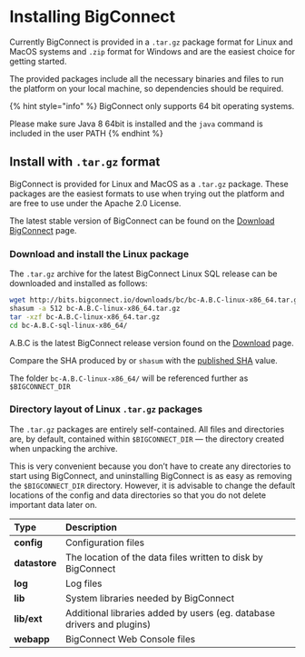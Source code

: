# Installing BigConnect

Currently BigConnect is provided in a `.tar.gz` package format for Linux and MacOS systems and `.zip` format for Windows and are the easiest choice for getting started.

The provided packages include all the necessary binaries and files to run the platform on your local machine, so dependencies should be required.

{% hint style="info" %}
BigConnect only supports 64 bit operating systems.

Please make sure Java 8 64bit is installed and the `java` command is included in the user PATH
{% endhint %}

## Install with `.tar.gz` format

BigConnect is provided for Linux and MacOS as a `.tar.gz` package. These packages are the easiest formats to use when trying out the platform and are free to use under the Apache 2.0 License. 

The latest stable version of BigConnect can be found on the [Download BigConnect](https://www.bigconnect.io/download-free) page.

### Download and install the Linux package

The `.tar.gz` archive for the latest BigConnect Linux SQL release can be downloaded and installed as follows:

```bash
wget http://bits.bigconnect.io/downloads/bc/bc-A.B.C-linux-x86_64.tar.gz
shasum -a 512 bc-A.B.C-linux-x86_64.tar.gz
tar -xzf bc-A.B.C-linux-x86_64.tar.gz
cd bc-A.B.C-sql-linux-x86_64/
```

A.B.C is the latest BigConnect release version found on the [Download](https://www.bigconnect.io/download-free) page.

Compare the SHA produced by or `shasum` with the [published SHA](http://bits.bigconnect.io/downloads/bc/bc-3.5.0-x86_64.tar.gz.sha512) value.

The folder `bc-A.B.C-linux-x86_64/` will be referenced further as `$BIGCONNECT_DIR`

### Directory layout of Linux `.tar.gz` packages

The `.tar.gz` packages are entirely self-contained. All files and directories are, by default, contained within `$BIGCONNECT_DIR` — the directory created when unpacking the archive.

This is very convenient because you don’t have to create any directories to start using BigConnect, and uninstalling BigConnect is as easy as removing the `$BIGCONNECT_DIR` directory. However, it is advisable to change the default locations of the config and data directories so that you do not delete important data later on.

| Type | Description |
| :--- | :--- |
| **config** | Configuration files |
| **datastore** | The location of the data files written to disk by BigConnect |
| **log** | Log files |
| **lib** | System libraries needed by BigConnect |
| **lib/ext** | Additional libraries added by users \(eg. database drivers and plugins\) |
| **webapp** | BigConnect Web Console files |



